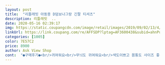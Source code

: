 ```yaml
---
layout: post 
title:  "리틀래빗 아동용 D덤보나그랑 긴팔 티셔츠" 
description: 리틀래빗  ..
date: 2020-05-16 02:39:17 
img: https://static.coupangcdn.com/image/retail/images/2019/09/02/13/4/94a193a6-f22d-459b-9999-9407f1c3ebb4.jpg 
linkUrl: https://link.coupang.com/re/AFFSDP?lptag=AF3600438&subid=ahnPublicAsk&pageKey=293288332&itemId=926095567&vendorItemId=5301721502&traceid=V0-113-657e9472ba79fded 
categories: [1005] 
color: 7E57C2 
price: 8900 
author: Ask View Shop 
cont:  "●구매후기●<br/>귀여워요<br/>무늬도 귀여워요<br/>색도이쁘고 몸통도 사이즈 좋은데 팔만 좀 긴데.<br/>.<br/>이건 어쩔수없이 접어입어야할것같아요<br/>여유있는 핏이아니고 슬림 핏이네요<br/>재질이 너무 좋네요<br/>좀 통통한점을 고려해서 그냥 주문했어요<br/>티가 좀크네요.<br/>.<br/>그래도 잘입힐께요 옷은 너무너무 이쁘니까요<br/>평소 120을 입는데... <br/>사이즈가 130밖에 없어서... <br/><br/>귀여워요<br/>무늬도 귀여워요<br/>색도이쁘고 몸통도 사이즈 좋은데 팔만 좀 긴데.<br/>.<br/>이건 어쩔수없이 접어입어야할것같아요<br/>여유있는 핏이아니고 슬림 핏이네요<br/>재질이 너무 좋네요<br/>좀 통통한점을 고려해서 그냥 주문했어요<br/>티가 좀크네요.<br/>.<br/>그래도 잘입힐께요 옷은 너무너무 이쁘니까요<br/>평소 120을 입는데... <br/>사이즈가 130밖에 없어서... <br/><br/>" 
---
```

